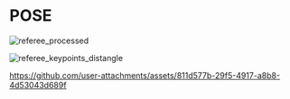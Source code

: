 # POSE 

![referee_processed](https://github.com/user-attachments/assets/f11cf4f6-d01c-4235-8b31-52b81c346de8)


![referee_keypoints_distangle](https://github.com/user-attachments/assets/a0eb63f0-6314-46f3-9433-b380d41f5d13)



https://github.com/user-attachments/assets/811d577b-29f5-4917-a8b8-4d53043d689f


